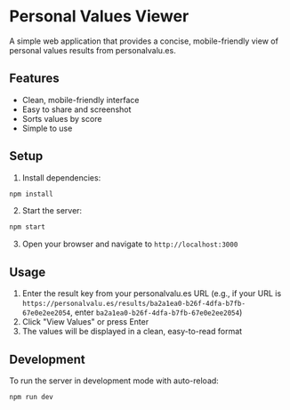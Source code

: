 # Personal Values Viewer

A simple web application that provides a concise, mobile-friendly view of personal values results from personalvalu.es.

## Features

- Clean, mobile-friendly interface
- Easy to share and screenshot
- Sorts values by score
- Simple to use

## Setup

1. Install dependencies:
```bash
npm install
```

2. Start the server:
```bash
npm start
```

3. Open your browser and navigate to `http://localhost:3000`

## Usage

1. Enter the result key from your personalvalu.es URL (e.g., if your URL is `https://personalvalu.es/results/ba2a1ea0-b26f-4dfa-b7fb-67e0e2ee2054`, enter `ba2a1ea0-b26f-4dfa-b7fb-67e0e2ee2054`)
2. Click "View Values" or press Enter
3. The values will be displayed in a clean, easy-to-read format

## Development

To run the server in development mode with auto-reload:
```bash
npm run dev
``` 
